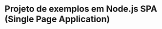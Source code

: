 ﻿# Projeto de exemplos em Node.js SPA (Single Page Application)

<!-- link to version in English -->
<div data-alt-locales="en-us"></div>
